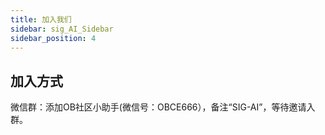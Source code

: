```yaml
---
title: 加入我们
sidebar: sig_AI_Sidebar
sidebar_position: 4
---
```


## 加入方式
微信群：添加OB社区小助手(微信号：OBCE666），备注“SIG-AI”，等待邀请入群。